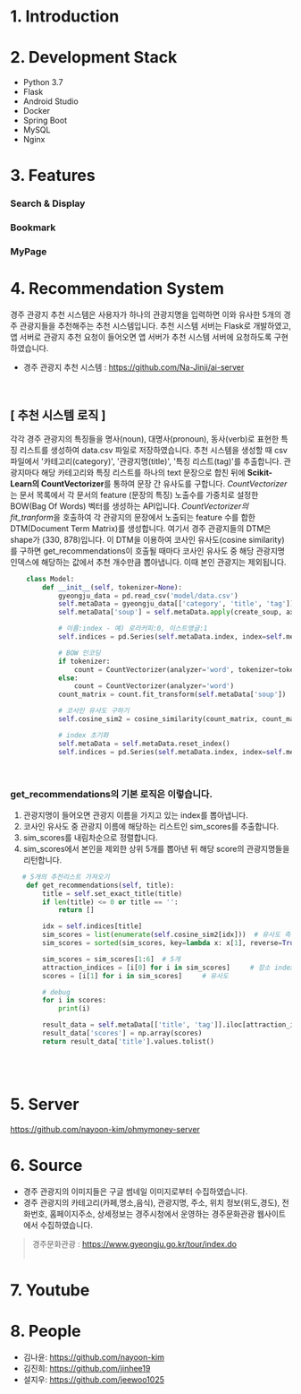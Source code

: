 # 1. Introduction


# 2. Development Stack
- Python 3.7
- Flask
- Android Studio
- Docker
- Spring Boot
- MySQL
- Nginx


# 3. Features
### Search & Display
### Bookmark
### MyPage


# 4. Recommendation System
경주 관광지 추천 시스템은 사용자가 하나의 관광지명을 입력하면 이와 유사한 5개의 경주 관광지들을 추천해주는 추천 시스템입니다. 추천 시스템 서버는 Flask로 개발하였고, 앱 서버로 관광지 추천 요청이 들어오면 앱 서버가 추천 시스템 서버에 요청하도록 구현하였습니다.
* 경주 관광지 추천 시스템 : https://github.com/Na-Jinji/ai-server   
<br>

## [ 추천 시스템 로직 ]
각각 경주 관광지의 특징들을 명사(noun), 대명사(pronoun), 동사(verb)로 표현한 특징 리스트를 생성하여 data.csv 파일로 저장하였습니다. 
추천 시스템을 생성할 때 csv 파일에서 '카테고리(category)', '관광지명(title)', '특징 리스트(tag)'를 추출합니다.
관광지마다 해당 카테고리와 특징 리스트를 하나의 text 문장으로 합친 뒤에 **Scikit-Learn의 CountVectorizer**를 통하여 문장 간 유사도를 구합니다. 
*CountVectorizer*는 문서 목록에서 각 문서의 feature (문장의 특징) 노출수를 가중치로 설정한 BOW(Bag Of Words) 벡터를 생성하는 API입니다.
*CountVectorizer의 fit_tranform*을 호출하여 각 관광지의 문장에서 노출되는 feature 수를 합한 DTM(Document Term Matrix)를 생성합니다. 여기서 경주 관광지들의 DTM은 shape가 (330, 878)입니다. 이 DTM을 이용하여 코사인 유사도(cosine similarity)를 구하면 get_recommendations이 호출될 때마다 코사인 유사도 중 해당 관광지명 인덱스에 해당하는 값에서 추천 개수만큼 뽑아냅니다. 이때 본인 관광지는 제외됩니다. 

```python
    class Model:
        def __init__(self, tokenizer=None):
            gyeongju_data = pd.read_csv('model/data.csv')
            self.metaData = gyeongju_data[['category', 'title', 'tag']].drop_duplicates()
            self.metaData['soup'] = self.metaData.apply(create_soup, axis=1)

            # 이름:index - 예) 로라커피:0, 이스트앵글:1
            self.indices = pd.Series(self.metaData.index, index=self.metaData['title']).drop_duplicates()

            # BOW 인코딩
            if tokenizer:
                count = CountVectorizer(analyzer='word', tokenizer=tokenizer.morphs)
            else:
                count = CountVectorizer(analyzer='word')
            count_matrix = count.fit_transform(self.metaData['soup'])

            # 코사인 유사도 구하기
            self.cosine_sim2 = cosine_similarity(count_matrix, count_matrix)

            # index 초기화
            self.metaData = self.metaData.reset_index()
            self.indices = pd.Series(self.metaData.index, index=self.metaData['title'])
```
<br>

### get_recommendations의 기본 로직은 이렇습니다.
1. 관광지명이 들어오면 관광지 이름을 가지고 있는 index를 뽑아냅니다. 
2. 코사인 유사도 중 관광지 이름에 해당하는 리스트인 sim_scores를 추출합니다. 
3. sim_scores를 내림차순으로 정렬합니다.
4. sim_scores에서 본인을 제외한 상위 5개를 뽑아낸 뒤 해당 score의 관광지명들을 리턴합니다. 

```python
   # 5개의 추천리스트 가져오기
    def get_recommendations(self, title):
        title = self.set_exact_title(title)
        if len(title) <= 0 or title == '':
            return []

        idx = self.indices[title]
        sim_scores = list(enumerate(self.cosine_sim2[idx]))  # 유사도 측정
        sim_scores = sorted(sim_scores, key=lambda x: x[1], reverse=True)  # 내림차순

        sim_scores = sim_scores[1:6]  # 5개
        attraction_indices = [i[0] for i in sim_scores]     # 장소 index
        scores = [i[1] for i in sim_scores]     # 유사도

        # debug
        for i in scores:
            print(i)

        result_data = self.metaData[['title', 'tag']].iloc[attraction_indices]
        result_data['scores'] = np.array(scores)
        return result_data['title'].values.tolist()
```
<br><br>
 
# 5. Server

https://github.com/nayoon-kim/ohmymoney-server

# 6. Source
* 경주 관광지의 이미지들은 구글 썸네일 이미지로부터 수집하였습니다.
* 경주 관광지의 카테고리(카페,명소,음식), 관광지명, 주소, 위치 정보(위도,경도), 전화번호, 홈페이지주소, 상세정보는 경주시청에서 운영하는 경주문화관광 웹사이트에서 수집하였습니다. 
>  경주문화관광 : https://www.gyeongju.go.kr/tour/index.do
<br><br>

# 7. Youtube


# 8. People
- 김나윤: https://github.com/nayoon-kim
- 김진희: https://github.com/jinhee19
- 설지우: https://github.com/jeewoo1025
